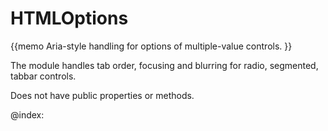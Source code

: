 HTMLOptions 
=============



{{memo Aria-style handling for options of multiple-value controls. }}

The module handles tab order,  focusing and blurring for radio, segmented, tabbar controls.

Does not have public properties or methods.





@index:

